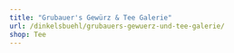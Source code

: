```yaml
---
title: "Grubauer's Gewürz & Tee Galerie"
url: /dinkelsbuehl/grubauers-gewuerz-und-tee-galerie/
shop: Tee
---
```

